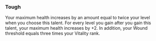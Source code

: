 ### Tough

Your maximum health increases by an amount equal to twice your level when you
choose this talent. For every level you gain after you gain this talent, your
maximum health increases by +2. In addition, your Wound threshold equals three
times your Vitality rank.